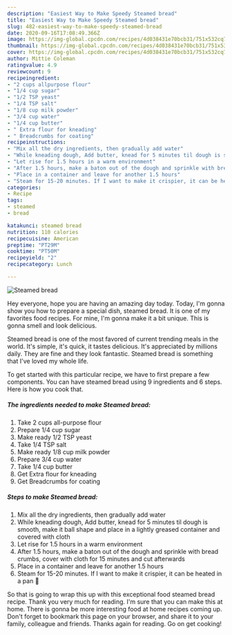 ```yaml
---
description: "Easiest Way to Make Speedy Steamed bread"
title: "Easiest Way to Make Speedy Steamed bread"
slug: 482-easiest-way-to-make-speedy-steamed-bread
date: 2020-09-16T17:08:49.366Z
image: https://img-global.cpcdn.com/recipes/4d038431e70bcb31/751x532cq70/steamed-bread-recipe-main-photo.jpg
thumbnail: https://img-global.cpcdn.com/recipes/4d038431e70bcb31/751x532cq70/steamed-bread-recipe-main-photo.jpg
cover: https://img-global.cpcdn.com/recipes/4d038431e70bcb31/751x532cq70/steamed-bread-recipe-main-photo.jpg
author: Mittie Coleman
ratingvalue: 4.9
reviewcount: 9
recipeingredient:
- "2 cups allpurpose flour"
- "1/4 cup sugar"
- "1/2 TSP yeast"
- "1/4 TSP salt"
- "1/8 cup milk powder"
- "3/4 cup water"
- "1/4 cup butter"
- " Extra flour for kneading"
- " Breadcrumbs for coating"
recipeinstructions:
- "Mix all the dry ingredients, then gradually add water"
- "While kneading dough, Add butter, knead for 5 minutes til dough is smooth, make it ball shape and place in a lightly greased container and covered with cloth"
- "Let rise for 1.5 hours in a warm environment"
- "After 1.5 hours, make a baton out of the dough and sprinkle with bread crumbs, cover with cloth for 15 minutes and cut afterwards"
- "Place in a container and leave for another 1.5 hours"
- "Steam for 15-20 minutes. If I want to make it crispier, it can be heated in a pan 🙂"
categories:
- Recipe
tags:
- steamed
- bread

katakunci: steamed bread 
nutrition: 110 calories
recipecuisine: American
preptime: "PT29M"
cooktime: "PT50M"
recipeyield: "2"
recipecategory: Lunch

---
```



![Steamed bread](https://img-global.cpcdn.com/recipes/4d038431e70bcb31/751x532cq70/steamed-bread-recipe-main-photo.jpg)

Hey everyone, hope you are having an amazing day today. Today, I'm gonna show you how to prepare a special dish, steamed bread. It is one of my favorites food recipes. For mine, I'm gonna make it a bit unique. This is gonna smell and look delicious.

Steamed bread is one of the most favored of current trending meals in the world. It's simple, it's quick, it tastes delicious. It's appreciated by millions daily. They are fine and they look fantastic. Steamed bread is something that I've loved my whole life.




To get started with this particular recipe, we have to first prepare a few components. You can have steamed bread using 9 ingredients and 6 steps. Here is how you cook that.

<!--inarticleads1-->

##### The ingredients needed to make Steamed bread:

1. Take 2 cups all-purpose flour
1. Prepare 1/4 cup sugar
1. Make ready 1/2 TSP yeast
1. Take 1/4 TSP salt
1. Make ready 1/8 cup milk powder
1. Prepare 3/4 cup water
1. Take 1/4 cup butter
1. Get  Extra flour for kneading
1. Get  Breadcrumbs for coating




<!--inarticleads2-->

##### Steps to make Steamed bread:

1. Mix all the dry ingredients, then gradually add water
1. While kneading dough, Add butter, knead for 5 minutes til dough is smooth, make it ball shape and place in a lightly greased container and covered with cloth
1. Let rise for 1.5 hours in a warm environment
1. After 1.5 hours, make a baton out of the dough and sprinkle with bread crumbs, cover with cloth for 15 minutes and cut afterwards
1. Place in a container and leave for another 1.5 hours
1. Steam for 15-20 minutes. If I want to make it crispier, it can be heated in a pan 🙂




So that is going to wrap this up with this exceptional food steamed bread recipe. Thank you very much for reading. I'm sure that you can make this at home. There is gonna be more interesting food at home recipes coming up. Don't forget to bookmark this page on your browser, and share it to your family, colleague and friends. Thanks again for reading. Go on get cooking!
